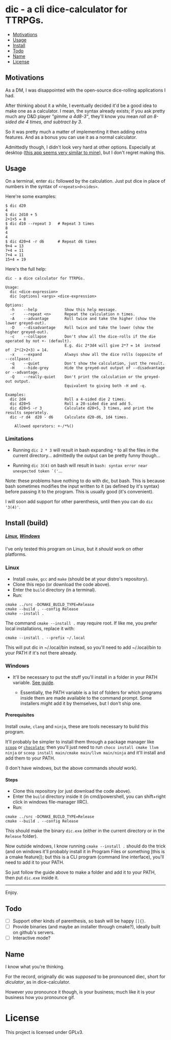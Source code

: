 # dic - a cli dice-calculator for TTRPGs.

- [Motivations](#motivations)
- [Usage](#usage)
- [Install](#install)
- [Todo](#todo)
- [Name](#name)
- [License](#license)

## Motivations

As a DM, I was disappointed with the open-source dice-rolling applications I had.

After thinking about it a while, I eventually decided it'd be a good idea to make one as a calculator. I mean, the syntax already exists;
if you ask pretty much any D&D player _"gimme a 4d8-3"_, they'll know you mean _roll an 8-sided die 4 times, and subtract by 3_.

So it was pretty much a matter of implementing it then adding extra features. And as a bonus you can use it as a normal calculator.

Admittedly though, I didn't look very hard at other options. Especially at desktop ([this app seems very similar to mine](https://github.com/dice-roller/cli)), but I don't regret making this.

## Usage

On a terminal, enter `dic` followed by the calculation. Just put dice in place of numbers in the syntax of `<repeats>d<sides>`.

Here're some examples:

```
$ dic d20
4
$ dic 2d10 + 5
2+1+5 = 8
$ dic d10 --repeat 3   # Repeat 3 times
8
4
4
$ dic d20+4 -r d6      # Repeat d6 times
9+4 = 13
7+4 = 11
7+4 = 11
15+4 = 19
```

Here's the full help:

```
dic - a dice calculator for TTRPGs.

Usage:
  dic <dice-expression>
  dic [options] <args> <dice-expression>

Options:
  -h    --help            Show this help message.
  -r    --repeat <n>      Repeat the calculation n times.
  -A    --advantage       Roll twice and take the higher (show the lower greyed-out).
  -D    --disadvantage    Roll twice and take the lower (show the higher greyed-out).
  -c    --collapse        Don't show all the dice-rolls if the die operated by not +- (default).
                          E.g. dic 2*3d4 will give 2*7 = 14  instead of  2*(2+2+3) = 14.
  -x    --expand          Always show all the dice rolls (opposite of --collpase).
  -q    --quiet           Don't show the calculation, just the result.
  -H    --hide-grey       Hide the greyed-out output of --disadvantage or --advantage.
  -Q    --really-quiet    Don't print the calculation or the greyed-out output.
                          Equivalent to giving both -H and -q.

Examples:
  dic 2d4                 Roll a 4-sided die 2 times.
  dic d20+5               Roll a 20-sided die and add 5.
  dic d20+5 -r 3          Calculate d20+5, 3 times, and print the results seperately.
  dic -r d4  d20 - d6     Calculate d20-d6, 1d4 times.

    Allowed operators: +-/*%()
```

### Limitations

- Running `dic 2 * 3` will result in bash expanding `*` to all the files in the current directory... admittedly the output can be pretty funny though...

- Running `dic 3(4)` on bash will result in ``bash: syntax error near unexpected token `('``...

Note: these problems have nothing to do with dic, but bash. This is because bash sometimes modifies the input written to it (as defined by it's syntax) before passing it to the program. This is usually good (it's convenient).

I will soon add support for other parenthesis, until then you can do `dic '3(4)'`.

## Install (build)

##### [Linux](#linux), [Windows](#windows)

I've only tested this program on Linux, but it *should* work on other platforms.

### Linux

- Install `cmake`, `gcc` and `make` (should be at your distro's repository).
- Clone this repo (or download the code above).
- Enter the `build` directory (in a terminal).
- Run:

```
cmake ../src -DCMAKE_BUILD_TYPE=Release
cmake --build . --config Release
cmake --install .
```

The command `cmake --install .` may require root. If like me, you prefer local installations, replace it with:

```
cmake --install . --prefix ~/.local
```

This will put dic in ~/.local/bin instead, so you'll need to add ~/.local/bin to your PATH if it's not there already.

### Windows

- It'll be necessary to put the stuff you'll install in a folder in your PATH variable. [See guide](https://stackoverflow.com/questions/44272416/how-to-add-a-folder-to-path-environment-variable-in-windows-10-with-screensho).

  - Essentially, the PATH variable is a list of folders for which programs inside them are made available to the command prompt. Some installers might add it by themselves, but I don't ship one.

#### Prerequisites

Install `cmake`, `clang` and `ninja`, these are tools necessary to build this program.

It'll probably be simpler to install them through a package manager like [`scoop`](https://scoop.sh/) or [`chocolate`](https://chocolatey.org/install#individual); then you'll just need to run `choco install cmake llvm ninja` or `scoop install main/cmake main/llvm main/ninja` and it'll install and add them to your PATH.

(I don't have windows, but the above commands *should* work).

#### Steps
 
- Clone this repository (or just download the code above).
- Enter the `build` directory inside it (in cmd/powershell, you can shift+right click in windows file-manager IIRC).
- Run:

```
cmake ../src -DCMAKE_BUILD_TYPE=Release
cmake --build . --config Release
```

This should make the binary `dic.exe` (either in the current directory or in the `Release` folder).

Now outside windows, I know running `cmake --install .` should do the trick (and on windows it'll probably install it in Program Files or something [this is a cmake feature]); but this is a CLI program (command line interface), you'll need to add it to your PATH.

So just follow the guide above to make a folder and add it to your PATH, then put `dic.exe` inside it.

---

Enjoy.

## Todo

- [ ] Support other kinds of parenthesis, so bash will be happy `[]{}`.
- [ ] Provide binaries (and maybe an installer through cmake?), ideally built on github's servers.
- [ ] Interactive mode?

## Name

I know what you're thinking.

For the record, originally dic was _supposed_ to be pronounced diec, short for _diculator_, as in dice-calculator.

However _you_ pronounce it though, is your business; much like it is your business how you pronounce gif.

# License

This project is licensed under GPLv3.
